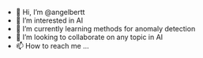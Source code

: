 - 👋 Hi, I’m @angelbertt
- 👀 I’m interested in AI
- 🌱 I’m currently learning methods for anomaly detection
- 💞️ I’m looking to collaborate on any topic in AI
- 📫 How to reach me ...

<!---
angelbertt/angelbertt is a ✨ special ✨ repository because its `README.md` (this file) appears on your GitHub profile.
You can click the Preview link to take a look at your changes.
--->

